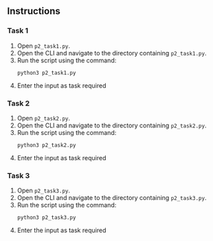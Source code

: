 ## Instructions

### Task 1

1. Open `p2_task1.py`.
2. Open the CLI and navigate to the directory containing `p2_task1.py`.
3. Run the script using the command:
    ```
    python3 p2_task1.py
    ```
4. Enter the input as task required 

### Task 2

1. Open `p2_task2.py`.
2. Open the CLI and navigate to the directory containing `p2_task2.py`.
3. Run the script using the command:
    ```
    python3 p2_task2.py
    ```
4. Enter the input as task required 

### Task 3

1. Open `p2_task3.py`.
2. Open the CLI and navigate to the directory containing `p2_task3.py`.
3. Run the script using the command:
    ```
    python3 p2_task3.py
    ```
4. Enter the input as task required 
